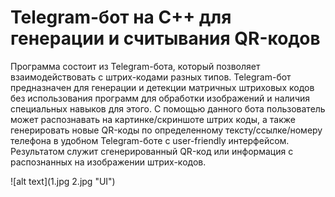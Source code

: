 # Telegram-бот на С++ для генерации и считывания QR-кодов

Программа состоит из Telegram-бота, который позволяет взаимодействовать с
штрих-кодами разных типов. Telegram-бот предназначен для генерации и детекции
матричных штриховых кодов без использования программ для обработки изображений и
наличия специальных навыков для этого. С помощью данного бота пользователь может
распознавать на картинке/скриншоте штрих коды, а также генерировать новые QR-коды
по определенному тексту/ссылке/номеру телефона в удобном Telegram-боте с user-friendly
интерфейсом. Результатом служит сгенерированный QR-код или информация с
распознанных на изображении штрих-кодов.

![alt text](1.jpg 2.jpg "UI")
